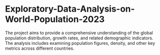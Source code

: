 # Exploratory-Data-Analysis-on-World-Population-2023
The project aims to provide a comprehensive understanding of the global population distribution, growth rates, and related demographic indicators. The analysis includes examining population figures, density, and other key metrics across different countries.
